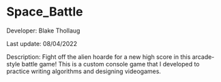 # Space_Battle
Developer: Blake Thollaug

Last update: 08/04/2022

Description: Fight off the alien hoarde for a new high score in this arcade-style battle game! This is a custom console game that I developed to practice writing algorithms and designing videogames.